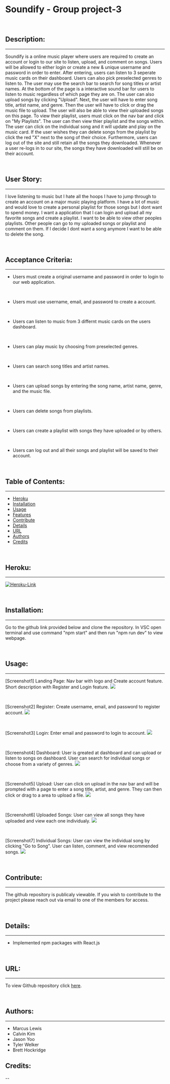 # Soundify - Group project-3


<br>

## Description:
---
Soundify is a online music player where users are required to create an account or login to our site to listen, upload, and comment on songs. Users will be allowed to either login or create a new & unique username and password in order to enter. After entering, users can listen to 3 seperate music cards on their dashboard. Users can also pick preselected genres to listen to. The user may use the search bar to search for song titles or artist names. At the bottom of the page is a interactive sound bar for users to listen to music regardless of which page they are on. The user can also upload songs by clicking "Upload". Next, the user will have to enter song title, artist name, and genre. Then the user will have to click or drag the music file to upload. The user will also be able to view their uploaded songs on this page. To view their playlist, users must click on the nav bar and click on "My Playlists". The user can then view thier playlist and the songs within. The user can click on the individual song and it will update and play on the music card. If the user wishes they can delete songs from the playlist by click the red "X" next to the song of their choice. Furthermore, users can log out of the site and still retain all the songs they downloaded. Whenever a user re-logs in to our site, the songs they have downloaded will still be on their account.

<br>

## User Story:
---
I love listening to music but I hate all the hoops I have to jump through to create an account on a major music playing platform. I have a lot of music and would love to create a personal playlist for those songs but I dont want to spend money. I want a application that I can login and upload all my favorite songs and create a playlist. I want to be able to view other peoples playlists. Other people can go to my uploaded songs or playlist and comment on them. If I decide I dont want a song anymore I want to be able to delete the song.

<br>

## Acceptance Criteria:
---
- Users must create a original username and password in order to login to our web application.
<br>

- Users must use username, email, and password to create a account.
<br>

- Users can listen to music from 3 differnt music cards on the users dashboard.
<br>

- Users can play music by choosing from preselected genres.
<br>

- Users can search song titles and artist names.
<br>

- Users can upload songs by entering the song name, artist name, genre, and the music file.
<br>

- Users can delete songs from playlists.
<br>

- Users can create a playlist with songs they have uploaded or by others.
<br>

- Users can log out and all their songs and playlist will be saved to their account.

<br>

## Table of Contents:
---
- [Heroku](#heroku)
- [Installation](#installation)
- [Usage](#usage)
- [Features](#features)
- [Contribute](#contribute)
- [Details](#details)
- [URL](#url)
- [Authors](#authors)
- [Credits](#credits)

<br>

## Heroku:
---
[![Heroku-Link](images/heroku-screenshot.png)]()

<br>

## Installation:
---
Go to the github link provided below and clone the repository. In VSC open terminal and use command "npm start" and then run "npm run dev" to view webpage.

<br>

## Usage:
---
[Screenshot1] Landing Page: Nav bar with logo and Create account feature. Short description with Register and Login feature.
<img src="./client/src/assets/landingpage-screenshot.png">

<br>

[Screenshot2] Register: Create username, email, and password to register account.
<img src="./client/src/assets/register-screenshot.png">

<br>

[Screenshot3] Login: Enter email and password to login to account.
<img src="./client/src/assets/login-screenshot.png"> 

<br>

[Screenshot4] Dashboard: User is greated at dashboard and can upload or listen to songs on dashboard. User can search for individual songs or choose from a variety of genres.
<img src="./client/src/assets/dashboard-screenshot.png">

<br>

[Screenshot5] Upload: User can click on upload in the nav bar and will be prompted with a page to enter a song title, artist, and genre. They can then click or drag to a area to upload a file.
<img src="./client/src/assets/upload-screenshot.png">

<br>

[Screenshot6] Uploaded Songs: User can view all songs they have uploaded and view each one individualy.
<img src="./client/src/assets/uploadedSongs-screenshot.png">

<br>

[Screenshot7] Individual Songs: User can view the individual song by clicking "Go to Song". User can listen, comment, and view recommended songs.
<img src="./client/src/assets/song-screenshot.png">

<br>

## Contribute:
---
The github repository is publicaly viewable. If you wish to contribute to the project please reach out via email to one of the members for access.

<br>

## Details:
---
- Implemented npm packages with React.js

<br>

## URL:
---
To view Github repository click [here](https://github.com/lewisemarcus/SoundClone).

<br>

## Authors:
---
- Marcus Lewis
- Calvin Kim
- Jason Yoo
- Tyler Welker
- Brett Hockridge

## Credits:
--
